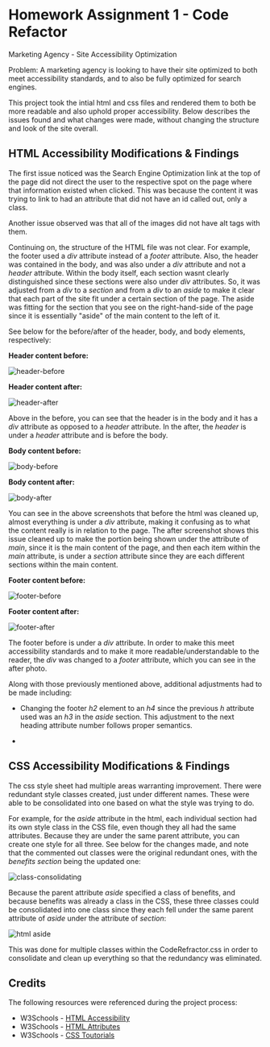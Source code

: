 # Homework Assignment 1 - Code Refactor

Marketing Agency - Site Accessibility Optimization

Problem: A marketing agency is looking to have their site optimized to both meet accessibility standards, and to also be fully optimized for search engines.

This project took the intial html and css files and rendered them to both be more readable and also uphold proper accessibility. Below describes the issues found and what changes were made, without changing the structure and look of the site overall.

## HTML Accessibility Modifications & Findings

The first issue noticed was the Search Engine Optimization link at the top of the page did not direct the user to the respective spot on the page where that information existed when clicked. This was because the content it was trying to link to had an attribute that did not have an id called out, only a class. 

Another issue observed was that all of the images did not have alt tags with them.

Continuing on, the structure of the HTML file was not clear. For example, the footer used a *div* attribute instead of a *footer* attribute. Also, the header was contained in the body, and was also under a *div* attribute and not a *header* attribute. Within the body itself, each section wasnt clearly distinguished since these sections were also under *div* attributes. So, it was adjusted from a *div* to a *section* and from a *div* to an *aside* to make it clear that each part of the site fit under a certain section of the page. The aside was fitting for the section that you see on the right-hand-side of the page since it is essentially "aside" of the main content to the left of it.

See below for the before/after of the header, body, and body elements, respectively:

**Header content before:**

![header-before](./Assets/images/headerbefore.png)

**Header content after:**

![header-after](./Assets/images/headerafter.png)

Above in the before, you can see that the header is in the body and it has a *div* attribute as opposed to a *header* attribute. In the after, the *header* is under a *header* attribute and is before the body.

**Body content before:**

![body-before](./Assets/images/bodyafter.png)

**Body content after:**

![body-after](./Assets/images/bodyafter.png)

You can see in the above screenshots that before the html was cleaned up, almost everything is under a *div* attribute, making it confusing as to what the content really is in relation to the page. The after screenshot shows this issue cleaned up to make the portion being shown under the attribute of *main*, since it is the main content of the page, and then each item within the *main* attribute, is under a *section* attribute since they are each different sections within the main content.

**Footer content before:**

![footer-before](./Assets/images/footerbefore.png)

**Footer content after:**

![footer-after](./Assets/images/footerafter.png)

The footer before is under a *div* attribute. In order to make this meet accessibility standards and to make it more readable/understandable to the reader, the *div* was changed to a *footer* attribute, which you can see in the after photo.

Along with those previously mentioned above, additional adjustments had to be made including:

* Changing the footer *h2* element to an *h4* since the previous *h* attribute used was an *h3* in the *aside* section. This adjustment to the next heading attribute number follows proper semantics.

* 

## CSS Accessibility Modifications & Findings

The css style sheet had multiple areas warranting improvement. There were redundant style classes created, just under different names. These were able to be consolidated into one based on what the style was trying to do.

For example, for the *aside* attribute in the html, each individual section had its own style class in the CSS file, even though they all had the same attributes. Because they are under the same parent attribute, you can create one style for all three. See below for the changes made, and note that the commented out classes were the original redundant ones, with the *benefits section* being the updated one:

![class-consolidating](./Assets/images/class-consolidating.png)

Because the parent attribute *aside* specified a class of benefits, and because benefits was already a class in the CSS, these three classes could be consolidated into one class since they each fell under the same parent attribute of *aside* under the attribute of *section*:

![html aside](./Assets/images/aside.png)

This was done for multiple classes within the CodeRefractor.css in order to consolidate and clean up everything so that the redundancy was eliminated.


## Credits

The following resources were referenced during the project process:

* W3Schools - [HTML Accessibility](https://www.w3schools.com/html/html_accessibility.asp "HTML Accessibility")
* W3Schools - [HTML Attributes](https://www.w3schools.com/tags/ref_attributes.asp "HTML Attributes") 
* W3Schools - [CSS Toutorials](https://www.w3schools.com/css/default.asp "CSS Toutorials")





